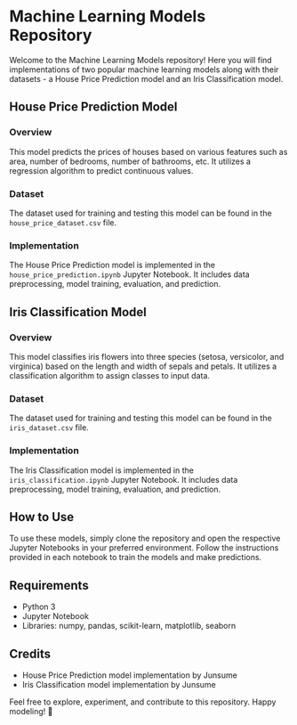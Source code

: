 # Machine Learning Models Repository

Welcome to the Machine Learning Models repository! Here you will find implementations of two popular machine learning models along with their datasets - a House Price Prediction model and an Iris Classification model.

## House Price Prediction Model

### Overview
This model predicts the prices of houses based on various features such as area, number of bedrooms, number of bathrooms, etc. It utilizes a regression algorithm to predict continuous values.

### Dataset
The dataset used for training and testing this model can be found in the `house_price_dataset.csv` file.

### Implementation
The House Price Prediction model is implemented in the `house_price_prediction.ipynb` Jupyter Notebook. It includes data preprocessing, model training, evaluation, and prediction.

## Iris Classification Model

### Overview
This model classifies iris flowers into three species (setosa, versicolor, and virginica) based on the length and width of sepals and petals. It utilizes a classification algorithm to assign classes to input data.

### Dataset
The dataset used for training and testing this model can be found in the `iris_dataset.csv` file.

### Implementation
The Iris Classification model is implemented in the `iris_classification.ipynb` Jupyter Notebook. It includes data preprocessing, model training, evaluation, and prediction.

## How to Use
To use these models, simply clone the repository and open the respective Jupyter Notebooks in your preferred environment. Follow the instructions provided in each notebook to train the models and make predictions.

## Requirements
- Python 3
- Jupyter Notebook
- Libraries: numpy, pandas, scikit-learn, matplotlib, seaborn

## Credits
- House Price Prediction model implementation by Junsume
- Iris Classification model implementation by Junsume

Feel free to explore, experiment, and contribute to this repository. Happy modeling! 🚀
